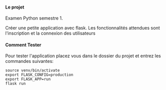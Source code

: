 #### Le projet

Examen Python semestre 1.

Créer une petite application avec flask. Les fonctionnalités attendues sont l'inscription et la connexion des utilisateurs

#### Comment Tester

Pour tester l'application placez vous dans le dossier du projet  et entrez les commandes suivantes:

```
source venv/bin/activate
export FLASK_CONFIG=production
export FLASK_APP=run
flask run
```
